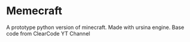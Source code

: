# Memecraft

A prototype python version of minecraft. Made with ursina engine. Base code from ClearCode YT Channel
